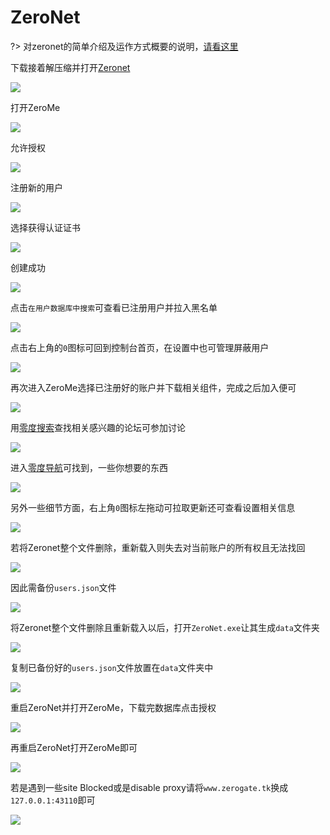 # ZeroNet

?> 对zeronet的简单介绍及运作方式概要的说明，[请看这里](4zeronet.md)

下载接着解压缩并打开[Zeronet](https://zeronet.io/)

<!-- ![](https://ipfs.io/ipfs/QmfQdYYVi7h4h3LqVWXFZNkxffHBmjKUGmJbEjr4vJETha?3.png) -->

![](https://raw.githubusercontent.com/loremwalker/fq-book/master/docs/images/2018-05-20_213528.png)

打开ZeroMe

<!-- ![](https://ipfs.io/ipfs/QmavvBF5yT6ANDNETqXPsY3PGWhS96v42ZMvz9Zro1Exaq?3.png) -->

![](https://raw.githubusercontent.com/loremwalker/fq-book/master/docs/images/2018-05-20_225824.png)

允许授权

<!-- ![](https://ipfs.io/ipfs/QmeanoM1b4r94RYPj2UD8T7qJ98Gw1guqFPMpxNQA7zuVz?1.png) -->

![](https://raw.githubusercontent.com/loremwalker/fq-book/master/docs/images/2018-05-20_230112.png)

注册新的用户

<!-- ![](https://ipfs.io/ipfs/QmYRJSVT3PpfEqN1KZJ8WsU2DLkAczDu4FdWVuiQreksng?2.png) -->

![](https://raw.githubusercontent.com/loremwalker/fq-book/master/docs/images/2018-05-20_230310.png)

选择获得认证证书

<!-- ![](https://ipfs.io/ipfs/QmaKYaN4GqYGxoU75k33Zv6fHdvXaYG6fMDQ9fh3iy8WZX?0.png) -->

![](https://raw.githubusercontent.com/loremwalker/fq-book/master/docs/images/2018-05-20_233227.png)

创建成功

<!-- ![](https://ipfs.io/ipfs/QmP6oMX3FimFeSvx8oJjYgA7uDtfzCAvF65r1j8fm7AjWE?4.png) -->

![](https://raw.githubusercontent.com/loremwalker/fq-book/master/docs/images/2018-05-20_233251.png)

点击`在用户数据库中搜索`可查看已注册用户并拉入黑名单

<!-- ![](https://ipfs.io/ipfs/QmchciRgEmuS48cPw9TxLH4yq25hy39FbD3ciXvckKbgG3?3.png) -->

![](https://raw.githubusercontent.com/loremwalker/fq-book/master/docs/images/2018-05-20_233508.png)

点击右上角的`0`图标可回到控制台首页，在设置中也可管理屏蔽用户

<!-- ![](https://ipfs.io/ipfs/QmP9FKwvRaVmFs9cEEKYGrvAF4kk5zAst79XybrWVD34ZD?4.png) -->

![](https://raw.githubusercontent.com/loremwalker/fq-book/master/docs/images/2018-05-20_233759.png)

再次进入ZeroMe选择已注册好的账户并下载相关组件，完成之后加入便可

<!-- ![](https://ipfs.io/ipfs/Qmc5CHNk6TebUoyByJvobge1EPTaF53WuLXimNb3TpvG7v?0.png) -->

![](https://raw.githubusercontent.com/loremwalker/fq-book/master/docs/images/2018-05-20_234758.png)

用[零度搜索](https://www.zerogate.tk/lingdu.bit)查找相关感兴趣的论坛可参加讨论

<!-- ![](https://ipfs.io/ipfs/QmVr3A3oWBWxPwbUsiD5gj5JBHxcLYzNaMC6oAYL2YC7Pg?2.png) -->

![](https://raw.githubusercontent.com/loremwalker/fq-book/master/docs/images/2018-05-21_000234.png)

进入[零度导航](https://www.zerogate.tk/0123.bit)可找到，一些你想要的东西

<!-- ![](https://ipfs.io/ipfs/QmZPQQPXincSMcDdovrZbjUuxieqsvQyDsuzcXvVBrFi2z?4.png) -->

![](https://raw.githubusercontent.com/loremwalker/fq-book/master/docs/images/2018-05-21_001320.png)

另外一些细节方面，右上角`0`图标左拖动可拉取更新还可查看设置相关信息

<!-- ![](https://ipfs.io/ipfs/QmTeLqpubB6F9TNyQJ85XaXXsRKK89t7pDUtA9Fn7Jtq67?4.png) -->

![](https://raw.githubusercontent.com/loremwalker/fq-book/master/docs/images/2018-05-21_003643.png)

若将Zeronet整个文件删除，重新载入则失去对当前账户的所有权且无法找回

<!-- ![](https://ipfs.io/ipfs/QmTCjXEepwdu4wUVW1nw66Hve2iURe939TPaBnF4Vsrs1D?4.png) -->

![](https://raw.githubusercontent.com/loremwalker/fq-book/master/docs/images/2018-05-21_005027.png)

因此需备份`users.json`文件

<!-- ![](https://ipfs.io/ipfs/QmcFGnNonp269m2Hc6NAAJfE9mhWqFxNfGy7pomcsdhxZu?2.png) -->

![](https://raw.githubusercontent.com/loremwalker/fq-book/master/docs/images/2018-05-21_005403.png)

将Zeronet整个文件删除且重新载入以后，打开`ZeroNet.exe`让其生成`data`文件夹

<!-- ![](https://ipfs.io/ipfs/QmSo7gVZvDC76Ty8D2w7W4hVCD9KHCbk7gzP9EBHVuY6GT?0.png) -->

![](https://raw.githubusercontent.com/loremwalker/fq-book/master/docs/images/2018-05-21_010901.png)

复制已备份好的`users.json`文件放置在`data`文件夹中

<!-- ![](![](https://ipfs.io/ipfs/QmX9q2EzXcUo1g6x8HJv9qqFi3UJvjoQMVmJrXyh6t8j6p?2.png)) -->

![](https://raw.githubusercontent.com/loremwalker/fq-book/master/docs/images/2018-05-21_011154.png)

重启ZeroNet并打开ZeroMe，下载完数据库点击授权

<!-- ![](https://ipfs.io/ipfs/QmdvwoK2cMM8F6UaVGTrq31bS3pZMZ79jUzCoeZnXNnvVb?1.png) -->

![](https://raw.githubusercontent.com/loremwalker/fq-book/master/docs/images/2018-05-21_011848.png)

再重启ZeroNet打开ZeroMe即可

<!-- ![](https://ipfs.io/ipfs/QmUx6vCMPwhcei5D5HomostAgqBgzGXMftUhNcfrrm7rth?2.png) -->

![](https://raw.githubusercontent.com/loremwalker/fq-book/master/docs/images/2018-05-21_012112.png)

若是遇到一些site Blocked或是disable proxy请将`www.zerogate.tk`换成`127.0.0.1:43110`即可

<!-- ![](https://ipfs.io/ipfs/QmV9SdqrZCNdWCpCZLBV4MqUkHg36KWN8UJUnChBNi5YLs?1.png) -->

![](https://raw.githubusercontent.com/loremwalker/fq-book/master/docs/images/2018-05-20_221304.png)


<!-- 
打开[零度搜索](https://www.zerogate.tk/lingdu.bit)，并查找相关站点

![](https://raw.githubusercontent.com/loremwalker/fq-book/master/docs/images/2018-05-20_220806.png)

将`https://www.zerogate.tk`替换成`http://127.0.0.1`

![](https://raw.githubusercontent.com/loremwalker/fq-book/master/docs/images/2018-05-20_221304.png)

打开站点并设置大小限制到100MB

![](https://raw.githubusercontent.com/loremwalker/fq-book/master/docs/images/2018-05-20_222037.png)

进入站点

![](https://raw.githubusercontent.com/loremwalker/fq-book/master/docs/images/2018-05-20_222425.png)

复制特征码

![](https://raw.githubusercontent.com/loremwalker/fq-book/master/docs/images/2018-05-20_223125.png)

在特征码前加入 `magnet:?xt=urn:btih:`指令复制到迅雷下载即可

![](https://raw.githubusercontent.com/loremwalker/fq-book/master/docs/images/2018-05-20_224907.png) -->



<!-- ### 磁力链结构

magnet ：协议名。

xt ：exact topic的缩写，表示资源定位点。

BTIH：BitTorrent Info Hash表示哈希方法名

dn ：display name的缩写，表示向用户显示的文件名是选填的。

tr ：tracker的缩写，表示tracker服务器的地址也是选填的。

### 文件校验MD5、SHA1值

每个文件都可以用某种算法得到一个验证码，而文件的MD5和SHA1值就是使用相应的特殊的算法对文件数据进行计算而得到的一串字符。因为这种算法反向推算几乎无法实现，所以我们便可以认为一个文件对应着一个特定的MD5、SHA1值。

于是，我们下载文件的时候可以在下载完成之后算出文件的MD5、SHA1值与文件提供者提供的MD5、SHA1值进行比较，如果计算出来的和提供者注明的不匹配，那么你下载的这个文件就是不完整，或是被别人动过手脚的。 -->





